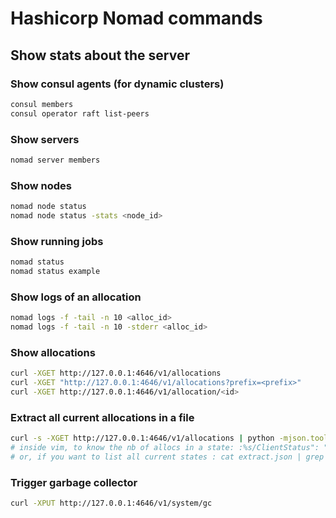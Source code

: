 # Hashicorp Nomad commands

## Show stats about the server

### Show consul agents (for dynamic clusters)
```bash
consul members
consul operator raft list-peers
```

### Show servers
```bash
nomad server members
```

### Show nodes
```bash
nomad node status
nomad node status -stats <node_id>
```

### Show running jobs
```bash
nomad status
nomad status example
```

### Show logs of an allocation
```bash
nomad logs -f -tail -n 10 <alloc_id>
nomad logs -f -tail -n 10 -stderr <alloc_id>
```

### Show allocations
```bash
curl -XGET http://127.0.0.1:4646/v1/allocations
curl -XGET "http://127.0.0.1:4646/v1/allocations?prefix=<prefix>"
curl -XGET http://127.0.0.1:4646/v1/allocation/<id>
```

### Extract all current allocations in a file
```bash
curl -s -XGET http://127.0.0.1:4646/v1/allocations | python -mjson.tool > extract.json
# inside vim, to know the nb of allocs in a state: :%s/ClientStatus": "running//gn
# or, if you want to list all current states : cat extract.json | grep '"State'
```

### Trigger garbage collector
```bash
curl -XPUT http://127.0.0.1:4646/v1/system/gc
```
